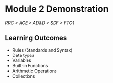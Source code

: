 # Module 2 Demonstration

_RRC > ACE > AD&D > SDF > FTO1_

## Learning Outcomes

- Rules (Standards and Syntax)
- Data types
- Variables
- Built-in Functions
- Arithmetic Operations
- Collections
